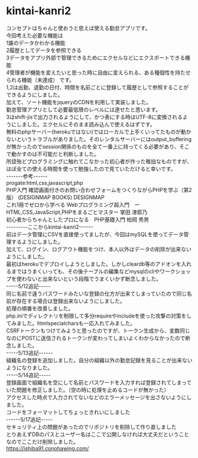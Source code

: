 # kintai-kanri2
コンセプトはちゃんと使おうと思えば使える勤怠アプリです。
<br>
今回考えた必要な機能は
<br>
1誰のデータかわかる機能
<br>
2履歴としてデータを参照できる
<br>
3データをアプリ外部で管理できるためにエクセルなどにエクスポートできる機能
<br>
4管理者が機能を変えたいと思った時に自由に変えられる、ある種個性を持たせられる機能（未達成）
です。
<br>
1,2は出勤、退勤の日付、時間を名前ごとに登録して履歴として参照することができるようにしました。
<br>
加えて、ソート機能をjqueryのCDNを利用して実装しました。
<br>
勤怠管理アプリとして必要最低限のレベルには達せたと思います。
<br>
3はshift-jisで出力されるようにして、かつ表にする時はUTF-8に変換されるようにしました。エクセルにそのまま読み込んで使えるはずです。
<br>
無料のphpサーバー(herokuではない)ではローカルで上手くいってたものが動かないというトラブルがありました。そのレンタルサーバーにはoutput_bufferingが無かったのでsession関係のものを全て一番上に持ってくる必要があり、そこで動かすのは不可能だと判断しました。
<br>
所詮殆どプログラミングに触れてこなかった初心者が作った稚拙なものですが、ほぼ全ての使える時間を使って勉強したので見ていただけると幸いです。
<br>
-------参考------
<br>
progate:html,css,javascript,php
<br>
PHP入門 確認画面付きのお問い合わせフォームをつくりながらPHPを学ぶ（第2版） (DESIGNMAP BOOKS) DESIGNMAP
<br>
これ1冊でゼロから学べる Webプログラミング超入門　ーHTML,CSS,JavaScript,PHPをまるごとマスター 掌田 津耶乃
<br>
初心者からちゃんとしたプロになる　PHP基礎入門 柏岡 秀男
<br>
---------ここからkintai-kanri2------
<br>
前はデータ管理にCSVを直接使ってましたが、今回はmySQLを使ってデータ管理するようにしました。
<br>
加えて、ログイン、ログアウト機能をつけ、本人以外はデータの削除が出来ないようにしました。
<br>
最初はherokuでデプロイしようとしました。しかしcleardb等のアドオンを入れるまではうまくいっても、その後テーブルの編集などmysqlのcliやワークショップを使わないと出来ないという段階でうまくいかず断念しました。
<br>
-----5/12追記-----
<br>
同じ名前で違うパスワードみたいな登録の仕方が出来てしまっていたので同じ名前が存在する場合は登録出来ないようにしました。
<br>
処理の順番を改善しました。
<br>
php.iniでディレクトリを制限して多分requireやincludeを使った攻撃の対策をしてみました。htmlspecialcharsも一応入れてみました。
<br>
CSRFトークンもつけてみようと思ったのですが、トークン生成から、変数同じなのにPOSTに送信されるトークンが変わってしまいよくわからなかったので断念しました。
<br>
-----5/13追記------
<br>
組織名の登録を追加しました。自分の組織以外の勤怠記録を見ることが出来ないようになりました。
<br>
-----5/14追記-----
<br>
登録画面で組織名を空にして名前とパスワードを入力すれば登録されてしまっていた問題を修正しました。（空の時に処理を止めるコードが無かった）
<br>
アクセスした時点で入力されてないなどのエラーメッセージを出さないようにしました。
<br>
コードをフォーマットしてちょっときれいにしました
<br>
------5/17追記-----
<br>
セキュリティ上の問題があったのでリポジトリを削除して作り直しました
<br>
とりあえずDBのパスとユーザー名はここで公開しなければ大丈夫だということなのでここだけ削除しました。
<br>
https://ishiba91.conohawing.com/
